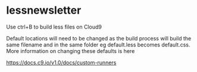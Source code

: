 # lessnewsletter

Use ctrl+B to build less files on Cloud9

Default locations will need to be changed as the build process will
build the same filename and in the same folder eg default.less becomes
default.css. More information on changing these defaults is here

https://docs.c9.io/v1.0/docs/custom-runners
